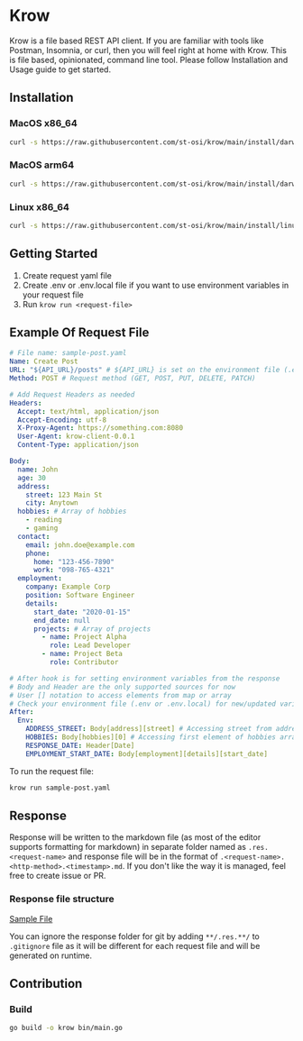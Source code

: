 # Krow

Krow is a file based REST API client. If you are familiar with tools like Postman, Insomnia, or curl, then you will feel right at home with Krow. This is file based, opinionated, command line tool. Please follow Installation and Usage guide to get started.

## Installation

### MacOS x86_64

```bash
curl -s https://raw.githubusercontent.com/st-osi/krow/main/install/darwin-amd64.sh | bash
```

### MacOS arm64

```bash
curl -s https://raw.githubusercontent.com/st-osi/krow/main/install/darwin-arm64.sh | bash
```

### Linux x86_64

```bash
curl -s https://raw.githubusercontent.com/st-osi/krow/main/install/linux-amd64.sh | bash
```

## Getting Started

1. Create request yaml file
2. Create .env or .env.local file if you want to use environment variables in your request file
3. Run `krow run <request-file>`

## Example Of Request File

```yaml
# File name: sample-post.yaml
Name: Create Post
URL: "${API_URL}/posts" # ${API_URL} is set on the environment file (.env or .env.local)
Method: POST # Request method (GET, POST, PUT, DELETE, PATCH)

# Add Request Headers as needed
Headers:
  Accept: text/html, application/json
  Accept-Encoding: utf-8
  X-Proxy-Agent: https://something.com:8080
  User-Agent: krow-client-0.0.1
  Content-Type: application/json

Body:
  name: John
  age: 30
  address:
    street: 123 Main St
    city: Anytown
  hobbies: # Array of hobbies
    - reading
    - gaming
  contact:
    email: john.doe@example.com
    phone:
      home: "123-456-7890"
      work: "098-765-4321"
  employment:
    company: Example Corp
    position: Software Engineer
    details:
      start_date: "2020-01-15"
      end_date: null
      projects: # Array of projects
        - name: Project Alpha
          role: Lead Developer
        - name: Project Beta
          role: Contributor

# After hook is for setting environment variables from the response
# Body and Header are the only supported sources for now
# User [] notation to access elements from map or array
# Check your environment file (.env or .env.local) for new/updated variables
After:
  Env:
    ADDRESS_STREET: Body[address][street] # Accessing street from address map
    HOBBIES: Body[hobbies][0] # Accessing first element of hobbies array
    RESPONSE_DATE: Header[Date]
    EMPLOYMENT_START_DATE: Body[employment][details][start_date]
```

To run the request file:

```bash
krow run sample-post.yaml
```

## Response

Response will be written to the markdown file (as most of the editor supports formatting for markdown) in separate folder named as `.res.<request-name>` and response file will be in the format of `.<request-name>.<http-method>.<timestamp>.md`. If you don't like the way it is managed, feel free to create issue or PR.

### Response file structure

[Sample File](./sample/sample-response)

You can ignore the response folder for git by adding `**/.res.**/` to `.gitignore` file as it will be different for each request file and will be generated on runtime.

## Contribution

### Build

```bash
go build -o krow bin/main.go

```
